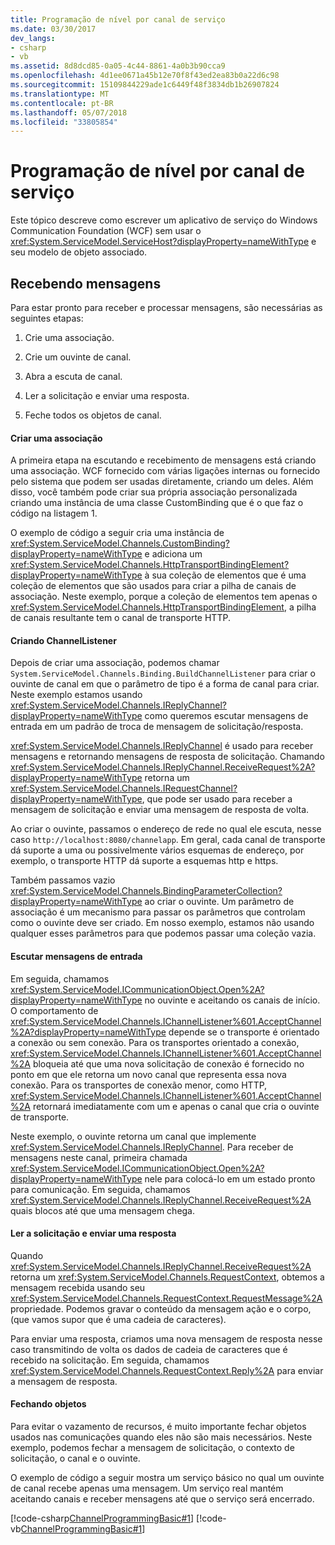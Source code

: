 ```yaml
---
title: Programação de nível por canal de serviço
ms.date: 03/30/2017
dev_langs:
- csharp
- vb
ms.assetid: 8d8dcd85-0a05-4c44-8861-4a0b3b90cca9
ms.openlocfilehash: 4d1ee0671a45b12e70f8f43ed2ea83b0a22d6c98
ms.sourcegitcommit: 15109844229ade1c6449f48f3834db1b26907824
ms.translationtype: MT
ms.contentlocale: pt-BR
ms.lasthandoff: 05/07/2018
ms.locfileid: "33805854"
---
```

# <a name="service-channel-level-programming"></a>Programação de nível por canal de serviço
Este tópico descreve como escrever um aplicativo de serviço do Windows Communication Foundation (WCF) sem usar o <xref:System.ServiceModel.ServiceHost?displayProperty=nameWithType> e seu modelo de objeto associado.  
  
## <a name="receiving-messages"></a>Recebendo mensagens  
 Para estar pronto para receber e processar mensagens, são necessárias as seguintes etapas:  
  
1.  Crie uma associação.  
  
2.  Crie um ouvinte de canal.  
  
3.  Abra a escuta de canal.  
  
4.  Ler a solicitação e enviar uma resposta.  
  
5.  Feche todos os objetos de canal.  
  
#### <a name="creating-a-binding"></a>Criar uma associação  
 A primeira etapa na escutando e recebimento de mensagens está criando uma associação. WCF fornecido com várias ligações internas ou fornecido pelo sistema que podem ser usadas diretamente, criando um deles. Além disso, você também pode criar sua própria associação personalizada criando uma instância de uma classe CustomBinding que é o que faz o código na listagem 1.  
  
 O exemplo de código a seguir cria uma instância de <xref:System.ServiceModel.Channels.CustomBinding?displayProperty=nameWithType> e adiciona um <xref:System.ServiceModel.Channels.HttpTransportBindingElement?displayProperty=nameWithType> à sua coleção de elementos que é uma coleção de elementos que são usados para criar a pilha de canais de associação. Neste exemplo, porque a coleção de elementos tem apenas o <xref:System.ServiceModel.Channels.HttpTransportBindingElement>, a pilha de canais resultante tem o canal de transporte HTTP.  
  
#### <a name="building-a-channellistener"></a>Criando ChannelListener  
 Depois de criar uma associação, podemos chamar <!--zz<xref:System.ServiceModel.Channels.Binding.BuildChannelListener%601%2A?displayProperty=nameWithType>--> `System.ServiceModel.Channels.Binding.BuildChannelListener` para criar o ouvinte de canal em que o parâmetro de tipo é a forma de canal para criar. Neste exemplo estamos usando <xref:System.ServiceModel.Channels.IReplyChannel?displayProperty=nameWithType> como queremos escutar mensagens de entrada em um padrão de troca de mensagem de solicitação/resposta.  
  
 <xref:System.ServiceModel.Channels.IReplyChannel> é usado para receber mensagens e retornando mensagens de resposta de solicitação. Chamando <xref:System.ServiceModel.Channels.IReplyChannel.ReceiveRequest%2A?displayProperty=nameWithType> retorna um <xref:System.ServiceModel.Channels.IRequestChannel?displayProperty=nameWithType>, que pode ser usado para receber a mensagem de solicitação e enviar uma mensagem de resposta de volta.  
  
 Ao criar o ouvinte, passamos o endereço de rede no qual ele escuta, nesse caso `http://localhost:8080/channelapp`. Em geral, cada canal de transporte dá suporte a uma ou possivelmente vários esquemas de endereço, por exemplo, o transporte HTTP dá suporte a esquemas http e https.  
  
 Também passamos vazio <xref:System.ServiceModel.Channels.BindingParameterCollection?displayProperty=nameWithType> ao criar o ouvinte. Um parâmetro de associação é um mecanismo para passar os parâmetros que controlam como o ouvinte deve ser criado. Em nosso exemplo, estamos não usando qualquer esses parâmetros para que podemos passar uma coleção vazia.  
  
#### <a name="listening-for-incoming-messages"></a>Escutar mensagens de entrada  
 Em seguida, chamamos <xref:System.ServiceModel.ICommunicationObject.Open%2A?displayProperty=nameWithType> no ouvinte e aceitando os canais de início. O comportamento de <xref:System.ServiceModel.Channels.IChannelListener%601.AcceptChannel%2A?displayProperty=nameWithType> depende se o transporte é orientado a conexão ou sem conexão. Para os transportes orientado a conexão, <xref:System.ServiceModel.Channels.IChannelListener%601.AcceptChannel%2A> bloqueia até que uma nova solicitação de conexão é fornecido no ponto em que ele retorna um novo canal que representa essa nova conexão. Para os transportes de conexão menor, como HTTP, <xref:System.ServiceModel.Channels.IChannelListener%601.AcceptChannel%2A> retornará imediatamente com um e apenas o canal que cria o ouvinte de transporte.  
  
 Neste exemplo, o ouvinte retorna um canal que implemente <xref:System.ServiceModel.Channels.IReplyChannel>. Para receber de mensagens neste canal, primeira chamada <xref:System.ServiceModel.ICommunicationObject.Open%2A?displayProperty=nameWithType> nele para colocá-lo em um estado pronto para comunicação. Em seguida, chamamos <xref:System.ServiceModel.Channels.IReplyChannel.ReceiveRequest%2A> quais blocos até que uma mensagem chega.  
  
#### <a name="reading-the-request-and-sending-a-reply"></a>Ler a solicitação e enviar uma resposta  
 Quando <xref:System.ServiceModel.Channels.IReplyChannel.ReceiveRequest%2A> retorna um <xref:System.ServiceModel.Channels.RequestContext>, obtemos a mensagem recebida usando seu <xref:System.ServiceModel.Channels.RequestContext.RequestMessage%2A> propriedade. Podemos gravar o conteúdo da mensagem ação e o corpo, (que vamos supor que é uma cadeia de caracteres).  
  
 Para enviar uma resposta, criamos uma nova mensagem de resposta nesse caso transmitindo de volta os dados de cadeia de caracteres que é recebido na solicitação. Em seguida, chamamos <xref:System.ServiceModel.Channels.RequestContext.Reply%2A> para enviar a mensagem de resposta.  
  
#### <a name="closing-objects"></a>Fechando objetos  
 Para evitar o vazamento de recursos, é muito importante fechar objetos usados nas comunicações quando eles não são mais necessários. Neste exemplo, podemos fechar a mensagem de solicitação, o contexto de solicitação, o canal e o ouvinte.  
  
 O exemplo de código a seguir mostra um serviço básico no qual um ouvinte de canal recebe apenas uma mensagem. Um serviço real mantém aceitando canais e receber mensagens até que o serviço será encerrado.  
  
 [!code-csharp[ChannelProgrammingBasic#1](../../../../samples/snippets/csharp/VS_Snippets_CFX/channelprogrammingbasic/cs/serviceprogram.cs#1)]
 [!code-vb[ChannelProgrammingBasic#1](../../../../samples/snippets/visualbasic/VS_Snippets_CFX/channelprogrammingbasic/vb/serviceprogram.vb#1)]
